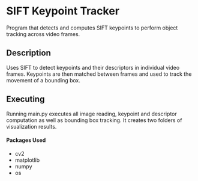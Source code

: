 # SIFT Keypoint Tracker
Program that detects and computes SIFT keypoints to perform object tracking across video frames. 

## Description
Uses SIFT to detect keypoints and their descriptors in individual video frames. Keypoints are then matched between frames and used to track the movement of a bounding box. 

## Executing
Running main.py executes all image reading, keypoint and descriptor computation as well as bounding box tracking. It creates two folders of visualization results. 

#### Packages Used
- cv2
- matplotlib
- numpy
- os
